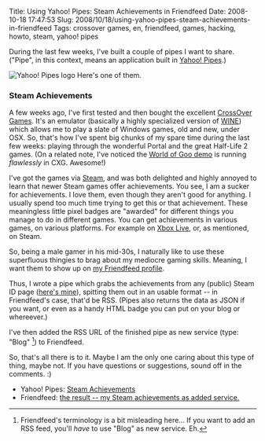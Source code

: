 Title: Using Yahoo! Pipes: Steam Achievements in Friendfeed
Date: 2008-10-18 17:47:53
Slug: 2008/10/18/using-yahoo-pipes-steam-achievements-in-friendfeed
Tags: crossover games, en, friendfeed, games, hacking, howto, steam, yahoo! pipes


During the last few weeks, I've built a couple of pipes I want to share.
("Pipe", in this context, means an application built in [Yahoo! Pipes][1].)

![][2] Here's one of them.

### Steam Achievements

A few weeks ago, I've first tested and then bought the excellent [CrossOver
Games][3]. It's an emulator (basically a highly specialized version of
[WINE][4]) which allows me to play a slate of Windows games, old and new,
under OSX. So, that's how I've spent big chunks of my spare time during the
last few weeks: playing through the wonderful Portal and the great Half-Life 2
games. (On a related note, I've noticed the [World of Goo demo][5] is running
_flawlessly_ in CXG. Awesome!)

I've got the games via [Steam][6], and was both delighted and highly annoyed
to learn that newer Steam games offer achievements. You see, I am a sucker for
achievements. I love them, even though they aren't good for anything. I
usually spend too much time trying to get this or that achievement. These
meaningless little pixel badges are "awarded" for different things you manage
to do in different games. You can get achievements in various games, on
various platforms. For example on [Xbox Live][7], or, as mentioned, on Steam.

So, being a male gamer in his mid-30s, I naturally like to use these
superfluous thingies to brag about my mediocre gaming skills. Meaning, I want
them to show up on [my Friendfeed profile][8].

Thus, I wrote a pipe which grabs the achievements from any (public) Steam ID
page ([here's mine][9]), spitting them out in an usable format -- in
Friendfeed's case, that'd be RSS. (Pipes also returns the data as JSON if you
want, or even as a handy HTML badge you can put on your blog or whereever.)

I've then added the RSS URL of the finished pipe as new service (type:
"Blog" [^1]) to Friendfeed.

So, that's all there is to it. Maybe I am the only one caring about this type
of thing, maybe not. If you have questions or suggestions, sound off in the
comments. :)

  * Yahoo! Pipes: [Steam Achievements][11]
  * Friendfeed: [the result -- my Steam achievements as added service.][12]


[^1]: Friendfeed's terminology is a bit misleading here… If you want to add
      an RSS feed, you'll _have_ to use "Blog" as new service. Eh.

   [1]: http://pipes.yahoo.com
   [2]: http://dl.dropbox.com/u/7298/blog/wp-content/2007/02/logo-lg.gif (Yahoo! Pipes logo)
   [3]: http://www.codeweavers.com/products/cxgames/
   [4]: http://www.winehq.org/
   [5]: http://store.steampowered.com/app/22010/
   [6]: http://store.steampowered.com/about/
   [7]: http://live.xbox.com/member/KneelBeforeZott
   [8]: http://friendfeed.com/carlo
   [9]: http://steamcommunity.com/id/KneelBeforeZott
   [10]: #fn:p210093247-1
   [11]: http://pipes.yahoo.com/czottmann/steam_achievements
   [12]: http://friendfeed.com/carlo?service=feed&serviceid=ef794091147b40adb6b3f3ff76498a14
   [13]: #fnref:p210093247-1
